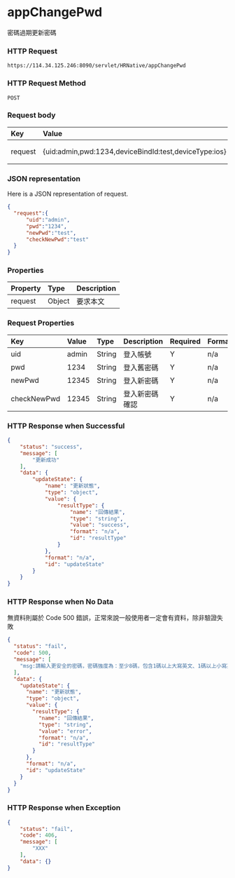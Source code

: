 # appChangePwd
密碼過期更新密碼

### HTTP Request
```
https://114.34.125.246:8090/servlet/HRNative/appChangePwd
```

### HTTP Request Method
```
POST
```

### Request body
| Key | Value | Type | Description |
|:----------|:-------------|:-----|:------------|
| request | {uid:admin,pwd:1234,deviceBindId:test,deviceType:ios} | Object | 請將帳號密碼組成物件 |

### JSON representation
Here is a JSON representation of request.
```json
{
  "request":{
      "uid":"admin",
      "pwd":"1234",
      "newPwd":"test",
      "checkNewPwd":"test"
  }
}
```

### Properties
| Property | Type | Description |
|:---------|:-----|:------------|
| request | Object | 要求本文 |

### Request Properties
| Key | Value | Type | Description | Required | Format |
|:----------|:-------------|:-----|:------------|:------------|:------------|
| uid | admin | String | 登入帳號 | Y | n/a |
| pwd | 1234 | String | 登入舊密碼 | Y | n/a |
| newPwd | 12345 | String | 登入新密碼 | Y | n/a |
| checkNewPwd | 12345 | String | 登入新密碼確認 | Y | n/a |

### HTTP Response when Successful
```json
{
    "status": "success",
    "message": [
        "更新成功"
    ],
    "data": {
        "updateState": {
            "name": "更新狀態",
            "type": "object",
            "value": {
                "resultType": {
                    "name": "回傳結果",
                    "type": "string",
                    "value": "success",
                    "format": "n/a",
                    "id": "resultType"
                }
            },
            "format": "n/a",
            "id": "updateState"
        }
    }
}
```

### HTTP Response when No Data
無資料則屬於 Code 500 錯誤，正常來說一般使用者一定會有資料，除非驗證失敗
```json
{
  "status": "fail",
  "code": 500,
  "message": [
    "msg:請輸入更安全的密碼，密碼強度為：至少8碼，包含1碼以上大寫英文、1碼以上小寫英文、1碼以上數字!Please enter a more secure password, the password strength is: at least 8 words , including 1 or more uppercase English 1 or more lowercase English、1 or more digits!"
  ],
  "data": {
    "updateState": {
      "name": "更新狀態",
      "type": "object",
      "value": {
        "resultType": {
          "name": "回傳結果",
          "type": "string",
          "value": "error",
          "format": "n/a",
          "id": "resultType"
        }
      },
      "format": "n/a",
      "id": "updateState"
    }
  }
}
```
### HTTP Response when Exception
```json
{
    "status": "fail",
    "code": 406,
    "message": [
        "XXX"
    ],
    "data": {}
}
```
